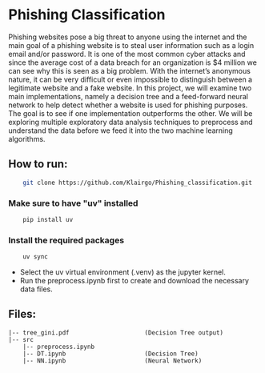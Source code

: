 # Phishing Classification
Phishing websites pose a big threat to anyone using the internet and the main goal of a phishing website is to steal user information such as a login email and/or password. It is one of the most common cyber attacks and since the average cost of a data breach for an organization is $4 million we can see why this is seen as a big problem. With the internet’s anonymous nature, it can be very difficult or even impossible to distinguish between a legitimate website and a fake website.  In this project, we will examine two main implementations, namely a decision tree and a feed-forward neural network to help detect whether a website is used for phishing purposes. The goal is to see if one implementation outperforms the other. We will be exploring multiple exploratory data analysis techniques to preprocess and understand the data before we feed it into the two machine learning algorithms.

## How to run:
```bash
    git clone https://github.com/Klairgo/Phishing_classification.git
```

### Make sure to have "uv" installed
```bash
    pip install uv
```

### Install the required packages
```bash
    uv sync
```

- Select the uv virtual environment (.venv) as the jupyter kernel.
- Run the preprocess.ipynb first to create and download the necessary data files. 


## Files:
    |-- tree_gini.pdf                     (Decision Tree output)
    |-- src
        |-- preprocess.ipynb
        |-- DT.ipynb                      (Decision Tree)
        |-- NN.ipynb                      (Neural Network)

